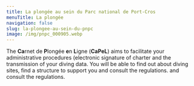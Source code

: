 ```yaml
---
title: La plongée au sein du Parc national de Port-Cros
menuTitle: La plongée
navigation: false
slug: la-plongee-au-sein-du-pnpc
image: /img/pnpc_000905.webp
---
```

The **Ca**rnet de **P**longée **e**n **L**igne (**CaPeL**) aims to facilitate
your administrative procedures (electronic signature of charter and the transmission
of your diving data. You will be able to find out about diving sites, find a
structure to support you and consult the regulations. and consult the regulations.
